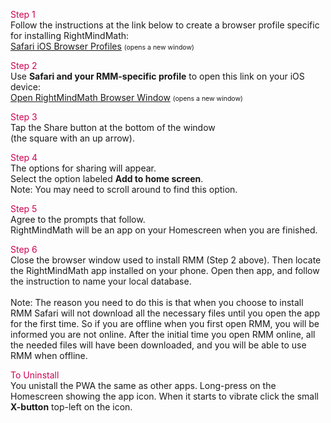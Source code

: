 <p><span style="background:#fff;color:#cc0052;">Step 1</span><br>Follow the instructions at the link below to create a browser profile specific for installing RightMindMath:<br>
 <a target="_blank" href="https://support.apple.com/guide/iphone/create-multiple-safari-profiles-iphd27a9ff22/ios">Safari iOS Browser Profiles</a> <span style="font-size:75%;">(opens a new window)</span>
</p>

<p><span style="background:#fff;color:#cc0052;">Step 2</span><br>Use <b>Safari and your RMM-specific profile</b> to open this link on your iOS device:<br>
 <a target="_blank" href="https://rightmindmath.com/app/rightmindmath_en_us.html">Open RightMindMath Browser Window</a> <span style="font-size:75%;">(opens a new window)</span>
</p>

<p><span style="background:#fff;color:#cc0052;">Step 3</span><br>Tap the Share button at the bottom of the window<br>(the square with an up arrow).</p>

<p><span style="background:#fff;color:#cc0052;">Step 4</span><br>The options for sharing will appear.<br>Select the option labeled <b>Add to home screen</b>.<br>Note: You may need to scroll around to find this option.</p>

<p><span style="background:#fff;color:#cc0052;">Step 5</span><br>Agree to the prompts that follow.<br>RightMindMath will be an app on your Homescreen when you are finished.</p>

<p><span style="background:#fff;color:#cc0052;">Step 6</span><br>Close the browser window used to install RMM (Step 2 above). Then locate the RightMindMath app installed on your phone. Open then app, and follow the instruction to name your local database.<br><br>Note: The reason you need to do this is that when you choose to install RMM Safari will not download all the necessary files until you open the app for the first time. So if you are offline when you first open RMM, you will be informed you are not online. After the initial time you open RMM online, all the needed files will have been downloaded, and you will be able to use RMM when offline.</p>

<p><span style="background:#fff;color:#cc0052;">To Uninstall</span><br>You unistall the PWA the same as other apps. Long-press on the Homescreen showing the app icon. When it starts to vibrate click the small <b>X-button</b> top-left on the icon.</p>
